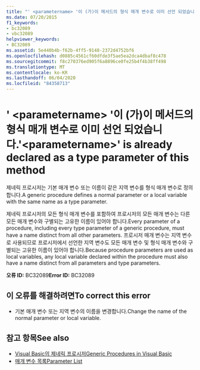 ```yaml
---
title: "' <parametername> '이 (가)이 메서드의 형식 매개 변수로 이미 선언 되었습니다."
ms.date: 07/20/2015
f1_keywords:
- bc32089
- vbc32089
helpviewer_keywords:
- BC32089
ms.assetid: 5e440b4b-f62b-4ff5-9148-2372d4752bf6
ms.openlocfilehash: d0885c4561cf60dfde3f5ae5ea2dca4dbaf8c478
ms.sourcegitcommit: f8c270376ed905f6a8896ce0fe25b4f4b38ff498
ms.translationtype: MT
ms.contentlocale: ko-KR
ms.lasthandoff: 06/04/2020
ms.locfileid: "84358713"
---
```

# <a name="parametername-is-already-declared-as-a-type-parameter-of-this-method"></a><span data-ttu-id="97f7e-102">' \<parametername> '이 (가)이 메서드의 형식 매개 변수로 이미 선언 되었습니다.</span><span class="sxs-lookup"><span data-stu-id="97f7e-102">'\<parametername>' is already declared as a type parameter of this method</span></span>
<span data-ttu-id="97f7e-103">제네릭 프로시저는 기본 매개 변수 또는 이름이 같은 지역 변수를 형식 매개 변수로 정의합니다.</span><span class="sxs-lookup"><span data-stu-id="97f7e-103">A generic procedure defines a normal parameter or a local variable with the same name as a type parameter.</span></span>  
  
 <span data-ttu-id="97f7e-104">제네릭 프로시저의 모든 형식 매개 변수를 포함하여 프로시저의 모든 매개 변수는 다른 모든 매개 변수와 구별되는 고유한 이름이 있어야 합니다.</span><span class="sxs-lookup"><span data-stu-id="97f7e-104">Every parameter of a procedure, including every type parameter of a generic procedure, must have a name distinct from all other parameters.</span></span> <span data-ttu-id="97f7e-105">프로시저 매개 변수는 지역 변수로 사용되므로 프로시저에서 선언한 지역 변수도 모든 매개 변수 및 형식 매개 변수와 구별되는 고유한 이름이 있어야 합니다.</span><span class="sxs-lookup"><span data-stu-id="97f7e-105">Because procedure parameters are used as local variables, any local variable declared within the procedure must also have a name distinct from all parameters and type parameters.</span></span>  
  
 <span data-ttu-id="97f7e-106">**오류 ID:** BC32089</span><span class="sxs-lookup"><span data-stu-id="97f7e-106">**Error ID:** BC32089</span></span>  
  
## <a name="to-correct-this-error"></a><span data-ttu-id="97f7e-107">이 오류를 해결하려면</span><span class="sxs-lookup"><span data-stu-id="97f7e-107">To correct this error</span></span>  
  
- <span data-ttu-id="97f7e-108">기본 매개 변수 또는 지역 변수의 이름을 변경합니다.</span><span class="sxs-lookup"><span data-stu-id="97f7e-108">Change the name of the normal parameter or local variable.</span></span>  
  
## <a name="see-also"></a><span data-ttu-id="97f7e-109">참고 항목</span><span class="sxs-lookup"><span data-stu-id="97f7e-109">See also</span></span>

- [<span data-ttu-id="97f7e-110">Visual Basic의 제네릭 프로시저</span><span class="sxs-lookup"><span data-stu-id="97f7e-110">Generic Procedures in Visual Basic</span></span>](../programming-guide/language-features/data-types/generic-procedures.md)
- [<span data-ttu-id="97f7e-111">매개 변수 목록</span><span class="sxs-lookup"><span data-stu-id="97f7e-111">Parameter List</span></span>](../language-reference/statements/parameter-list.md)
